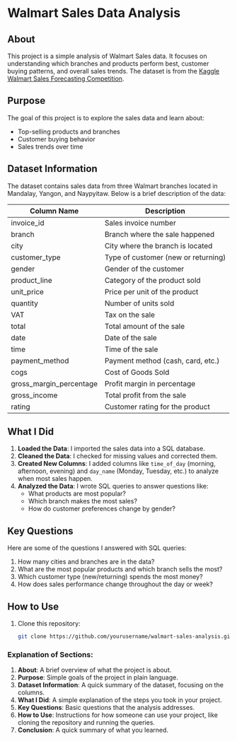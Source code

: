 # Walmart Sales Data Analysis

## About

This project is a simple analysis of Walmart Sales data. It focuses on understanding which branches and products perform best, customer buying patterns, and overall sales trends. The dataset is from the [Kaggle Walmart Sales Forecasting Competition](https://www.kaggle.com/c/walmart-recruiting-store-sales-forecasting).

## Purpose

The goal of this project is to explore the sales data and learn about:
- Top-selling products and branches
- Customer buying behavior
- Sales trends over time

## Dataset Information

The dataset contains sales data from three Walmart branches located in Mandalay, Yangon, and Naypyitaw. Below is a brief description of the data:

| Column Name             | Description                             |
|-------------------------|-----------------------------------------|
| invoice_id              | Sales invoice number                    |
| branch                  | Branch where the sale happened          |
| city                    | City where the branch is located        |
| customer_type           | Type of customer (new or returning)     |
| gender                  | Gender of the customer                  |
| product_line            | Category of the product sold            |
| unit_price              | Price per unit of the product           |
| quantity                | Number of units sold                    |
| VAT                 | Tax on the sale                         |
| total                   | Total amount of the sale                |
| date                    | Date of the sale                        |
| time                    | Time of the sale                        |
| payment_method          | Payment method (cash, card, etc.)       |
| cogs                    | Cost of Goods Sold                      |
| gross_margin_percentage | Profit margin in percentage             |
| gross_income            | Total profit from the sale              |
| rating                  | Customer rating for the product         |

## What I Did

1. **Loaded the Data**: I imported the sales data into a SQL database.
2. **Cleaned the Data**: I checked for missing values and corrected them.
3. **Created New Columns**: I added columns like `time_of_day` (morning, afternoon, evening) and `day_name` (Monday, Tuesday, etc.) to analyze when most sales happen.
4. **Analyzed the Data**: I wrote SQL queries to answer questions like:
   - What products are most popular?
   - Which branch makes the most sales?
   - How do customer preferences change by gender?

## Key Questions

Here are some of the questions I answered with SQL queries:

1. How many cities and branches are in the data?
2. What are the most popular products and which branch sells the most?
3. Which customer type (new/returning) spends the most money?
4. How does sales performance change throughout the day or week?

## How to Use

1. Clone this repository:
   ```bash
   git clone https://github.com/yourusername/walmart-sales-analysis.git


### Explanation of Sections:

1. **About**: A brief overview of what the project is about.
2. **Purpose**: Simple goals of the project in plain language.
3. **Dataset Information**: A quick summary of the dataset, focusing on the columns.
4. **What I Did**: A simple explanation of the steps you took in your project.
5. **Key Questions**: Basic questions that the analysis addresses.
6. **How to Use**: Instructions for how someone can use your project, like cloning the repository and running the queries.
7. **Conclusion**: A quick summary of what you learned.

